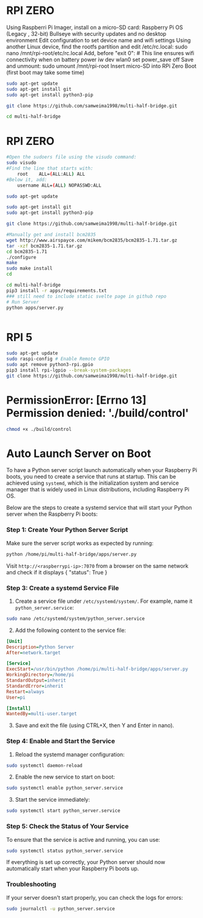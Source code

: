 # RPI ZERO

Using Raspberri Pi Imager, install on a micro-SD card: 
    Raspberry Pi OS (Legacy , 32-bit) Bullseye with security updates and no desktop environment
    Edit configuration to set device name and wifi settings
Using another Linux device, find the rootfs partition and edit /etc/rc.local:
    sudo nano /mnt/rpi-root/etc/rc.local
Add, before "exit 0":
    # This line ensures wifi connectivity when on battery power
    iw dev wlan0 set power_save off
Save and unmount:
    sudo umount /mnt/rpi-root
Insert micro-SD into RPi Zero
Boot (first boot may take some time)

```sh
sudo apt-get update
sudo apt-get install git
sudo apt-get install python3-pip

git clone https://github.com/samweima1998/multi-half-bridge.git

cd multi-half-bridge

```
# RPI ZERO

```sh
#Open the sudoers file using the visudo command:
sudo visudo
#Find the line that starts with: 
    root    ALL=(ALL:ALL) ALL
#Below it, add:
    username ALL=(ALL) NOPASSWD:ALL

sudo apt-get update

sudo apt-get install git
sudo apt-get install python3-pip

git clone https://github.com/samweima1998/multi-half-bridge.git

#Manually get and install bcm2835
wget http://www.airspayce.com/mikem/bcm2835/bcm2835-1.71.tar.gz
tar -xzf bcm2835-1.71.tar.gz
cd bcm2835-1.71
./configure
make
sudo make install
cd

cd multi-half-bridge
pip3 install -r apps/requirements.txt
### still need to include static svelte page in github repo
# Run Server
python apps/server.py



```

# RPI 5

```sh
sudo apt-get update
sudo raspi-config # Enable Remote GPIO
sudo apt remove python3-rpi.gpio
pip3 install rpi-lgpio --break-system-packages
git clone https://github.com/samweima1998/multi-half-bridge.git
```


# PermissionError: [Errno 13] Permission denied: './build/control'
```sh
chmod +x ./build/control
```

# Auto Launch Server on Boot


To have a Python server script launch automatically when your Raspberry Pi boots, you need to create a service that runs at startup. This can be achieved using `systemd`, which is the initialization system and service manager that is widely used in Linux distributions, including Raspberry Pi OS.

Below are the steps to create a systemd service that will start your Python server when the Raspberry Pi boots:

### Step 1: Create Your Python Server Script

Make sure the server script works as expected by running:

```bash
python /home/pi/multi-half-bridge/apps/server.py
```

Visit `http://<raspberrypi-ip>:7070` from a browser on the same network and check if it displays { "status": True }

### Step 3: Create a systemd Service File

1. Create a service file under `/etc/systemd/system/`. For example, name it `python_server.service`:
```bash
sudo nano /etc/systemd/system/python_server.service
```

2. Add the following content to the service file:
```ini
[Unit]
Description=Python Server
After=network.target

[Service]
ExecStart=/usr/bin/python /home/pi/multi-half-bridge/apps/server.py
WorkingDirectory=/home/pi
StandardOutput=inherit
StandardError=inherit
Restart=always
User=pi

[Install]
WantedBy=multi-user.target
```

3. Save and exit the file (using CTRL+X, then Y and Enter in nano).

### Step 4: Enable and Start the Service

1. Reload the systemd manager configuration:
```bash
sudo systemctl daemon-reload
```

2. Enable the new service to start on boot:
```bash
sudo systemctl enable python_server.service
```

3. Start the service immediately:
```bash
sudo systemctl start python_server.service
```

### Step 5: Check the Status of Your Service

To ensure that the service is active and running, you can use:
```bash
sudo systemctl status python_server.service
```

If everything is set up correctly, your Python server should now automatically start when your Raspberry Pi boots up.

### Troubleshooting

If your server doesn't start properly, you can check the logs for errors:
```bash
sudo journalctl -u python_server.service
```

